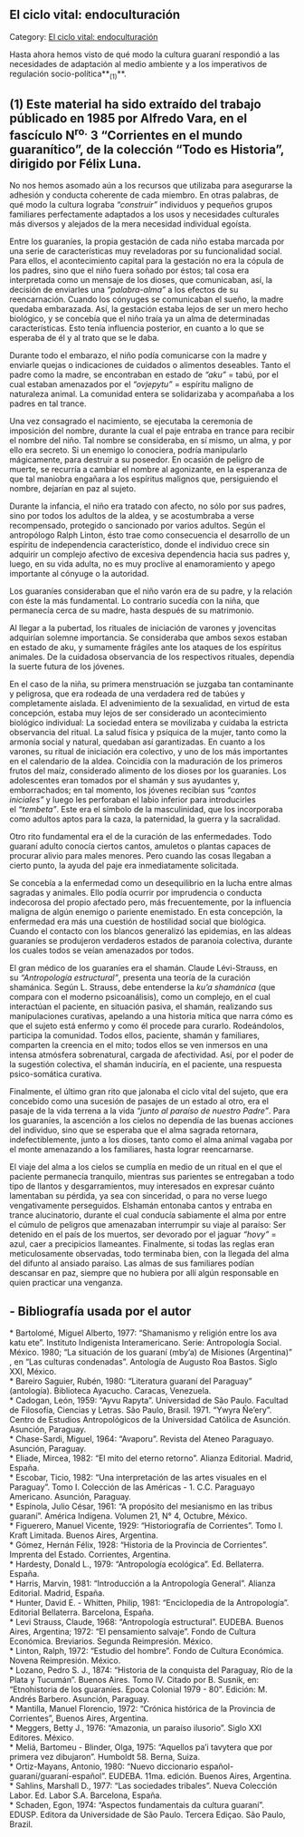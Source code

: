 ## El ciclo vital: endoculturación

Category: [El ciclo vital: endoculturación](http://descubrircorrientes.com.ar/2012/index.php/2962-historia-desde-el-origen-hasta-1814/poblamiento-prehistorico-de-la-cuenca-del-plata/prehistoria-de-la-cuenca-del-plata/los-guaranies/el-ciclo-vital-endoculturacion)

Hasta ahora hemos visto de qué modo la cultura guaraní respondió a las necesidades de adaptación al medio ambiente y a los imperativos de regulación socio-política**<sub>(1)</sub>**.

## **(1)** Este material ha sido extraído del trabajo públicado en 1985 por Alfredo Vara, en el fascículo N<sup>ro.</sup> 3 “Corrientes en el mundo guaranítico”, de la colección “Todo es Historia”, dirigido por Félix Luna.

No nos hemos asomado aún a los recursos que utilizaba para asegurarse la adhesión y conducta coherente de cada miembro. En otras palabras, de qué modo la cultura lograba _“construir”_ individuos y pequeños grupos familiares perfectamente adaptados a los usos y necesidades culturales más diversos y alejados de la mera necesidad individual egoísta.

Entre los guaraníes, la propia gestación de cada niño estaba marcada por una serie de características muy reveladoras por su funcionalidad social. Para ellos, el acontecimiento capital para la gestación no era la cópula de los padres, sino que el niño fuera soñado por éstos; tal cosa era interpretada como un mensaje de los dioses, que comunicaban, así, la decisión de enviarles una _“palabra-alma”_ a los efectos de su reencarnación. Cuando los cónyuges se comunicaban el sueño, la madre quedaba embarazada. Así, la gestación estaba lejos de ser un mero hecho biológico, y se concebía que el niño traía ya un alma de determinadas características. Esto tenía influencia posterior, en cuanto a lo que se esperaba de él y al trato que se le daba.

Durante todo el embarazo, el niño podía comunicarse con la madre y enviarle quejas o indicaciones de cuidados o alimentos deseables. Tanto el padre como la madre, se encontraban en estado de _“aku”_ = tabú, por el cual estaban amenazados por el _“ovjepytu”_ = espíritu maligno de naturaleza animal. La comunidad entera se solidarizaba y acompañaba a los padres en tal trance.

Una vez consagrado el nacimiento, se ejecutaba la ceremonia de imposición del nombre, durante la cual el paje entraba en trance para recibir el nombre del niño. Tal nombre se consideraba, en sí mismo, un alma, y por ello era secreto. Si un enemigo lo conociera, podría manipularlo mágicamente, para destruir a su poseedor. En ocasión de peligro de muerte, se recurría a cambiar el nombre al agonizante, en la esperanza de que tal maniobra engañara a los espíritus malignos que, persiguiendo el nombre, dejarían en paz al sujeto.

Durante la infancia, el niño era tratado con afecto, no sólo por sus padres, sino por todos los adultos de la aldea, y se acostumbraba a verse recompensado, protegido o sancionado por varios adultos. Según el antropólogo Ralph Linton, ésto trae como consecuencia el desarrollo de un espíritu de independencia característico, donde el individuo crece sin adquirir un complejo afectivo de excesiva dependencia hacia sus padres y, luego, en su vida adulta, no es muy proclive al enamoramiento y apego importante al cónyuge o la autoridad.

Los guaraníes consideraban que el niño varón era de su padre, y la relación con éste la más fundamental. Lo contrario sucedía con la niña, que permanecía cerca de su madre, hasta después de su matrimonio.

Al llegar a la pubertad, los rituales de iniciación de varones y jovencitas adquirían solemne importancia. Se consideraba que ambos sexos estaban en estado de aku, y sumamente frágiles ante los ataques de los espíritus animales. De la cuidadosa observancia de los respectivos rituales, dependía la suerte futura de los jóvenes.

En el caso de la niña, su primera menstruación se juzgaba tan contaminante y peligrosa, que era rodeada de una verdadera red de tabúes y completamente aislada. El advenimiento de la sexualidad, en virtud de esta concepción, estaba muy lejos de ser considerado un acontecimiento biológico individual: La sociedad entera se movilizaba y cuidaba la estricta observancia del ritual. La salud física y psíquica de la mujer, tanto como la armonía social y natural, quedaban así garantizadas. En cuanto a los varones, su ritual de iniciación era colectivo, y uno de los más importantes en el calendario de la aldea. Coincidía con la maduración de los primeros frutos del maíz, considerado alimento de los dioses por los guaraníes. Los adolescentes eran tomados por el shamán y sus ayudantes y, emborrachados; en tal momento, los jóvenes recibían sus _“cantos iniciales”_ y luego les perforaban el labio inferior para introducirles el _“tembeta”_. Este era el símbolo de la masculinidad, que los incorporaba como adultos aptos para la caza, la paternidad, la guerra y la sacralidad.

Otro rito fundamental era el de la curación de las enfermedades. Todo guaraní adulto conocía ciertos cantos, amuletos o plantas capaces de procurar alivio para males menores. Pero cuando las cosas llegaban a cierto punto, la ayuda del paje era inmediatamente solicitada.

Se concebía a la enfermedad como un desequilibrio en la lucha entre almas sagradas y animales. Ello podía ocurrir por imprudencia o conducta indecorosa del propio afectado pero, más frecuentemente, por la influencia maligna de algún enemigo o pariente enemistado. En esta concepción, la enfermedad era más una cuestión de hostilidad social que biológica. Cuando el contacto con los blancos generalizó las epidemias, en las aldeas guaraníes se produjeron verdaderos estados de paranoia colectiva, durante los cuales todos se veían amenazados por todos.

El gran médico de los guaraníes era el shamán. Claude Lévi-Strauss, en su _“Antropología estructural”_, presenta una teoría de la curación shamánica. Según L. Strauss, debe entenderse la _ku’a shamánica_ (que compara con el moderno psicoanálisis), como un complejo, en el cual interactúan el paciente, en situación pasiva, el shamán, realizando sus manipulaciones curativas, apelando a una historia mítica que narra cómo es que el sujeto está enfermo y como él procede para curarlo. Rodeándolos, participa la comunidad. Todos ellos, paciente, shamán y familiares, comparten la creencia en el mito; todos ellos se ven inmersos en una intensa atmósfera sobrenatural, cargada de afectividad. Así, por el poder de la sugestión colectiva, el shamán induciría, en el paciente, una respuesta psico-somática curativa.

Finalmente, el último gran rito que jalonaba el ciclo vital del sujeto, que era concebido como una sucesión de pasajes de un estado al otro, era el pasaje de la vida terrena a la vida _“junto al paraíso de nuestro Padre”_. Para los guaraníes, la ascención a los cielos no dependía de las buenas acciones del individuo, sino que se esperaba que el alma sagrada retornara, indefectiblemente, junto a los dioses, tanto como el alma animal vagaba por el monte amenazando a los familiares, hasta lograr reencarnarse.

El viaje del alma a los cielos se cumplía en medio de un ritual en el que el paciente permanecía tranquilo, mientras sus parientes se entregaban a todo tipo de llantos y desgarramientos, muy interesados en expresar cuánto lamentaban su pérdida, ya sea con sinceridad, o para no verse luego vengativamente perseguidos. Elshamán entonaba cantos y entraba en trance alucinatorio, durante el cual conducía sabiamente el alma por entre el cúmulo de peligros que amenazaban interrumpir su viaje al paraíso: Ser detenido en el país de los muertos, ser devorado por el jaguar _“hovy”_ = azul, caer a precipicios llameantes. Finalmente, si todas las reglas eran meticulosamente observadas, todo terminaba bien, con la llegada del alma del difunto al ansiado paraíso. Las almas de sus familiares podían descansar en paz, siempre que no hubiera por allí algún responsable en quien practicar una venganza.

## **\- Bibliografía usada por el autor**

\* Bartolomé, Miguel Alberto, 1977: “Shamanismo y religión entre los ava katu ete”. Instituto Indigenista Interamericano. Serie: Antropología Social. México. 1980; “La situación de los guaraní (mby’a) de Misiones (Argentina)” , en “Las culturas condenadas”. Antología de Augusto Roa Bastos. Siglo XXI, México.  
\* Bareiro Saguier, Rubén, 1980: “Literatura guaraní del Paraguay” (antología). Biblioteca Ayacucho. Caracas, Venezuela.  
\* Cadogan, León, 1959: “Ayvu Rapyta”. Universidad de São Paulo. Facultad de Filosofía, Ciencias y Letras. São Paulo, Brasil. 1971. “Ywyra Ñe’ery”. Centro de Estudios Antropológicos de la Universidad Católica de Asunción. Asunción, Paraguay.  
\* Chase-Sardi, Miguel, 1964: “Avaporu”. Revista del Ateneo Paraguayo. Asunción, Paraguay.  
\* Eliade, Mircea, 1982: “El mito del eterno retorno”. Alianza Editorial. Madrid, España.  
\* Escobar, Ticio, 1982: “Una interpretación de las artes visuales en el Paraguay”. Tomo I. Colección de las Américas - 1. C.C. Paraguayo Americano. Asunción, Paraguay.  
\* Espínola, Julio César, 1961: “A propósito del mesianismo en las tribus guaraní”. América Indígena. Volumen 21, N° 4, Octubre, México.  
\* Figuerero, Manuel Vicente, 1929: “Historiografía de Corrientes”. Tomo I. Kraft Limitada. Buenos Aires, Argentina.  
\* Gómez, Hernán Félix, 1928: “Historia de la Provincia de Corrientes”. Imprenta del Estado. Corrientes, Argentina.  
\* Hardesty, Donald L., 1979: “Antropología ecológica”. Ed. Bellaterra. España.  
\* Harris, Marvin, 1981: “Introducción a la Antropología General”. Alianza Editorial. Madrid, España.  
\* Hunter, David E. - Whitten, Philip, 1981: “Enciclopedia de la Antropología”. Editorial Bellaterra. Barcelona, España.  
\* Levi Strauss, Claude, 1968: “Antropología estructural”. EUDEBA. Buenos Aires, Argentina; 1972: “El pensamiento salvaje”. Fondo de Cultura Económica. Breviarios. Segunda Reimpresión. México.  
\* Linton, Ralph, 1972: “Estudio del hombre”. Fondo de Cultura Económica. Novena Reimpresión. México.  
\* Lozano, Pedro S. J., 1874: “Historia de la conquista del Paraguay, Río de la Plata y Tucumán”. Buenos Aires. Tomo IV. Citado por B. Susnik, en: “Etnohistoria de los guaraníes. Epoca Colonial 1979 - 80”. Edición: M. Andrés Barbero. Asunción, Paraguay.  
\* Mantilla, Manuel Florencio, 1972: “Crónica histórica de la Provincia de Corrientes”, Buenos Aires, Argentina.  
\* Meggers, Betty J., 1976: “Amazonia, un paraíso ilusorio”. Siglo XXI Editores. México.  
\* Meliá, Bartomeu - Blinder, Olga, 1975: “Aquellos pa’i tavytera que por primera vez dibujaron”. Humboldt 58. Berna, Suiza.  
\* Ortiz-Mayans, Antonio, 1980: “Nuevo diccionario español-guaraní/guaraní-español”. EUDEBA. 11ma. edición. Buenos Aires, Argentina.  
\* Sahlins, Marshall D., 1977: “Las sociedades tribales”. Nueva Colección Labor. Ed. Labor S.A.  Barcelona, España.  
\* Schaden, Egon, 1974: “Aspectos fundamentais da cultura guaraní”. EDUSP. Editora da Universidade de São Paulo. Tercera Ediçao. São Paulo, Brazil.
